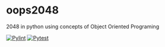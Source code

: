 # oops2048
2048 in python using concepts of Object Oriented Programing

[![Pylint](https://github.com/technocrat13/oops2048/actions/workflows/Pylint.yml/badge.svg)](https://github.com/technocrat13/oops2048/actions/workflows/Pylint.yml)
[![Pytest](https://github.com/technocrat13/oops2048/actions/workflows/Pytest.yml/badge.svg)](https://github.com/technocrat13/oops2048/actions/workflows/Pytest.yml)
